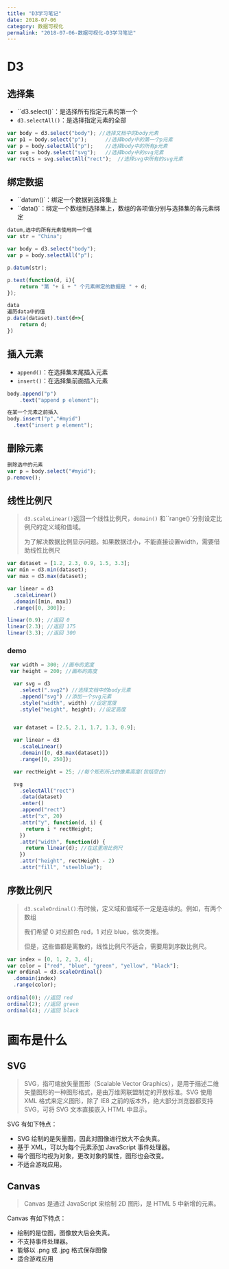 ```yaml
---
title: "D3学习笔记"
date: 2018-07-06
category: 数据可视化
permalink: "2018-07-06-数据可视化-D3学习笔记"
---
```

# D3

## **选择集**

- ``d3.select()`：是选择所有指定元素的第一个
- `d3.selectAll()`：是选择指定元素的全部

```js
var body = d3.select("body"); //选择文档中的body元素
var p1 = body.select("p");      //选择body中的第一个p元素
var p = body.selectAll("p");    //选择body中的所有p元素
var svg = body.select("svg");   //选择body中的svg元素
var rects = svg.selectAll("rect");  //选择svg中所有的svg元素
```

## 绑定数据

- ``datum()`：绑定一个数据到选择集上
- ``data()`：绑定一个数组到选择集上，数组的各项值分别与选择集的各元素绑定

```js
datum,选中的所有元素使用同一个值
var str = "China";

var body = d3.select("body");
var p = body.selectAll("p");

p.datum(str);

p.text(function(d, i){
    return "第 "+ i + " 个元素绑定的数据是 " + d;
});
```

```js
data
遍历data中的值
p.data(dataset).text(d=>{
    return d;
})
```



## 插入元素

- `append()`：在选择集末尾插入元素
- `insert()`：在选择集前面插入元素

```js
body.append("p")
    .text("append p element");
```

```js
在某一个元素之前插入
body.insert("p","#myid")
  .text("insert p element");
```



## 删除元素

```js
删除选中的元素
var p = body.select("#myid");
p.remove();
```



## 线性比例尺

> `d3.scaleLinear()`返回一个线性比例尺，`domain()` 和``range()`分别设定比例尺的定义域和值域。
>
> 为了解决数据比例显示问题。如果数据过小，不能直接设置width，需要借助线性比例尺

```js
var dataset = [1.2, 2.3, 0.9, 1.5, 3.3];
var min = d3.min(dataset);
var max = d3.max(dataset);

var linear = d3
  .scaleLinear()
  .domain([min, max])
  .range([0, 300]);

linear(0.9); //返回 0
linear(2.3); //返回 175
linear(3.3); //返回 300
```

### demo

```js
 var width = 300; //画布的宽度
 var height = 200; //画布的高度

  var svg = d3
    .select(".svg2") //选择文档中的body元素
    .append("svg") //添加一个svg元素
    .style("width", width) //设定宽度
    .style("height", height); //设定高度


  var dataset = [2.5, 2.1, 1.7, 1.3, 0.9];

  var linear = d3
    .scaleLinear()
    .domain([0, d3.max(dataset)])
    .range([0, 250]);

  var rectHeight = 25; //每个矩形所占的像素高度(包括空白)

  svg
    .selectAll("rect")
    .data(dataset)
    .enter()
    .append("rect")
    .attr("x", 20)
    .attr("y", function(d, i) {
      return i * rectHeight;
    })
    .attr("width", function(d) {
      return linear(d); //在这里用比例尺
    })
    .attr("height", rectHeight - 2)
    .attr("fill", "steelblue");
```





## 序数比例尺

> `d3.scaleOrdinal()`:有时候，定义域和值域不一定是连续的。例如，有两个数组
>
> 我们希望 0 对应颜色 red，1 对应 blue，依次类推。
>
> 但是，这些值都是离散的，线性比例尺不适合，需要用到序数比例尺。

```js
var index = [0, 1, 2, 3, 4];
var color = ["red", "blue", "green", "yellow", "black"];
var ordinal = d3.scaleOrdinal()
  .domain(index)
  .range(color);
  
ordinal(0); //返回 red
ordinal(2); //返回 green
ordinal(4); //返回 black
```









# 画布是什么

## SVG

> SVG，指可缩放矢量图形（Scalable Vector Graphics），是用于描述二维矢量图形的一种图形格式，是由万维网联盟制定的开放标准。SVG 使用 XML 格式来定义图形，除了 IE8 之前的版本外，绝大部分浏览器都支持 SVG，可将 SVG 文本直接嵌入 HTML 中显示。

SVG 有如下特点：

- SVG 绘制的是矢量图，因此对图像进行放大不会失真。
- 基于 XML，可以为每个元素添加 JavaScript 事件处理器。
- 每个图形均视为对象，更改对象的属性，图形也会改变。
- 不适合游戏应用。



## Canvas 

> Canvas 是通过 JavaScript 来绘制 2D 图形，是 HTML 5 中新增的元素。

Canvas 有如下特点：

- 绘制的是位图，图像放大后会失真。
- 不支持事件处理器。
- 能够以 .png 或 .jpg 格式保存图像
- 适合游戏应用